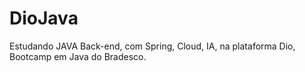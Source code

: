 # DioJava
Estudando JAVA Back-end, com Spring, Cloud, IA, na plataforma Dio, Bootcamp em Java do Bradesco.
